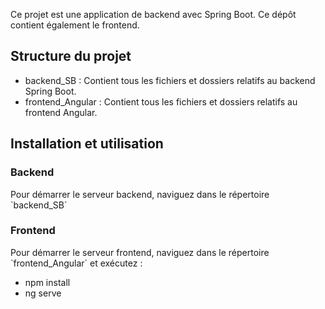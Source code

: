 Ce projet est une application de backend avec Spring Boot. Ce dépôt contient également le frontend.

## Structure du projet

- backend_SB : Contient tous les fichiers et dossiers relatifs au backend Spring Boot.
- frontend_Angular : Contient tous les fichiers et dossiers relatifs au frontend Angular.

## Installation et utilisation

### Backend

Pour démarrer le serveur backend, naviguez dans le répertoire \`backend_SB\` 

### Frontend

Pour démarrer le serveur frontend, naviguez dans le répertoire \`frontend_Angular\` et exécutez :
- npm install
- ng serve
